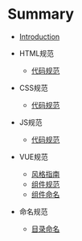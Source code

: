 # Summary

- [Introduction](README.md)
- HTML规范
  - [代码规范](html/code.md)

- CSS规范
  - [代码规范](css/code.md)

- JS规范
  - [代码规范](js/code.md)

- VUE规范
  - [风格指南](https://cn.vuejs.org/v2/style-guide/)
  - [组件规范](vue/component.md)
  - [组件命名](vue/naming.md)

- 命名规范
  - [目录命名](naming/catalogue.md)

